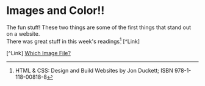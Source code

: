 # Images and Color!!

The fun stuff!  These two things are some of the first things that stand out on a website.  
There was great stuff in this week's readings[^1] [^Link]






























[^1]: HTML & CSS: Design and Build Websites by Jon Duckett; ISBN 978-1-118-00818-8

[^Link] [Which Image File?](https://blog.imagekit.io/jpeg-vs-png-vs-gif-which-image-format-to-use-and-when-c8913ae3e01d)
